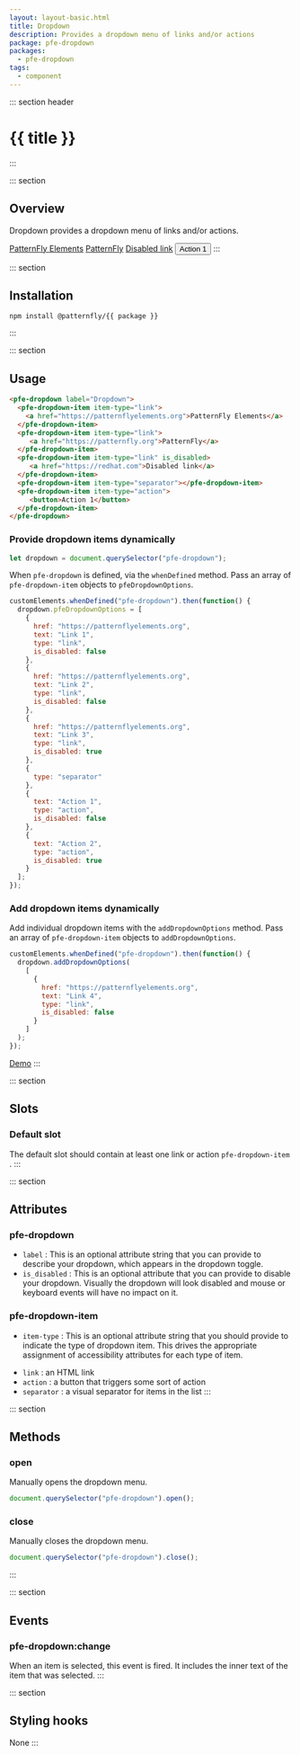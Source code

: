 ```yaml
---
layout: layout-basic.html
title: Dropdown
description: Provides a dropdown menu of links and/or actions
package: pfe-dropdown
packages:
  - pfe-dropdown
tags:
  - component
---
```


::: section header
# {{ title }}
:::

::: section
## Overview

Dropdown provides a dropdown menu of links and/or actions.

<pfe-dropdown label="Dropdown">
  <pfe-dropdown-item item-type="link">
    <a href="https://patternflyelements.org">PatternFly Elements</a>
  </pfe-dropdown-item>
  <pfe-dropdown-item item-type="link">
     <a href="https://patternfly.org">PatternFly</a>
  </pfe-dropdown-item>
  <pfe-dropdown-item item-type="link" is_disabled>
     <a href="https://redhat.com">Disabled link</a>
  </pfe-dropdown-item>
  <pfe-dropdown-item item-type="separator"></pfe-dropdown-item>
  <pfe-dropdown-item item-type="action">
     <button>Action 1</button>
  </pfe-dropdown-item>
</pfe-dropdown>
:::

::: section
## Installation

```shell
npm install @patternfly/{{ package }}
```
:::

::: section
## Usage

```html
<pfe-dropdown label="Dropdown">
  <pfe-dropdown-item item-type="link">
    <a href="https://patternflyelements.org">PatternFly Elements</a>
  </pfe-dropdown-item>
  <pfe-dropdown-item item-type="link">
     <a href="https://patternfly.org">PatternFly</a>
  </pfe-dropdown-item>
  <pfe-dropdown-item item-type="link" is_disabled>
     <a href="https://redhat.com">Disabled link</a>
  </pfe-dropdown-item>
  <pfe-dropdown-item item-type="separator"></pfe-dropdown-item>
  <pfe-dropdown-item item-type="action">
     <button>Action 1</button>
  </pfe-dropdown-item>
</pfe-dropdown>
```

### Provide dropdown items dynamically

```javascript
let dropdown = document.querySelector("pfe-dropdown");
```

When `pfe-dropdown` is defined, via the `whenDefined` method. Pass an array of `pfe-dropdown-item` objects to `pfeDropdownOptions`. 

```javascript
customElements.whenDefined("pfe-dropdown").then(function() {
  dropdown.pfeDropdownOptions = [
    {
      href: "https://patternflyelements.org",
      text: "Link 1",
      type: "link",
      is_disabled: false
    },
    {
      href: "https://patternflyelements.org",
      text: "Link 2",
      type: "link",
      is_disabled: false
    },
    {
      href: "https://patternflyelements.org",
      text: "Link 3",
      type: "link",
      is_disabled: true
    },
    {
      type: "separator"
    },
    {
      text: "Action 1",
      type: "action",
      is_disabled: false
    },
    {
      text: "Action 2",
      type: "action",
      is_disabled: true
    }
  ];
});
```
### Add dropdown items dynamically

Add individual dropdown items with the `addDropdownOptions` method. Pass an array of `pfe-dropdown-item` objects to `addDropdownOptions`. 

``` js
customElements.whenDefined("pfe-dropdown").then(function() {
  dropdown.addDropdownOptions(
    [
      {
        href: "https://patternflyelements.org",
        text: "Link 4",
        type: "link",
        is_disabled: false
      }
    ]
  );
});
```


<pfe-cta><a href="../../elements/{{ package }}/demo">Demo</a></pfe-cta>
:::

::: section
## Slots
### Default slot
The default slot should contain at least one link or action `pfe-dropdown-item` .
:::

::: section
## Attributes
### pfe-dropdown

* `label` : This is an optional attribute string that you can provide to describe your dropdown, which appears in the dropdown toggle.
* `is_disabled` : This is an optional attribute that you can provide to disable your dropdown. Visually the dropdown will look disabled and mouse or keyboard events will have no impact on it. 

### pfe-dropdown-item

* `item-type` : This is an optional attribute string that you should provide to indicate the type of dropdown item. This drives the appropriate assignment of accessibility attributes for each type of item.

 - `link` : an HTML link
 - `action` : a button that triggers some sort of action
 - `separator` : a visual separator for items in the list
:::

::: section
## Methods
### open
Manually opens the dropdown menu.
```javascript
document.querySelector("pfe-dropdown").open();
``` 

### close

Manually closes the dropdown menu.
```javascript
document.querySelector("pfe-dropdown").close();
```
:::

::: section
## Events
### pfe-dropdown:change
When an item is selected, this event is fired. It includes the inner text of the item that was selected. 
:::

::: section
## Styling hooks
None
:::